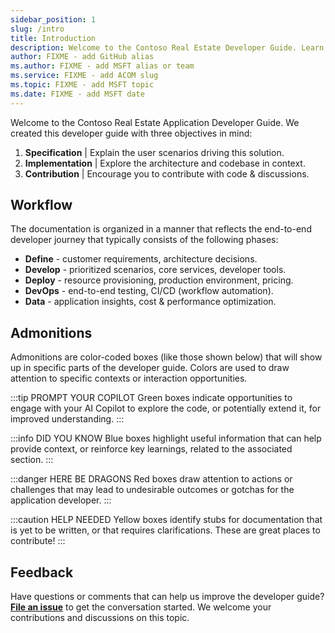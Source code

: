 ```yaml
---
sidebar_position: 1
slug: /intro
title: Introduction
description: Welcome to the Contoso Real Estate Developer Guide. Learn to build an enterprise-grade application one scenario at a time.
author: FIXME - add GitHub alias
ms.author: FIXME - add MSFT alias or team
ms.service: FIXME - add ACOM slug
ms.topic: FIXME - add MSFT topic
ms.date: FIXME - add MSFT date
---
```


Welcome to the Contoso Real Estate Application Developer Guide. We created this developer guide with three objectives in mind:
 1. **Specification** | Explain the user scenarios driving this solution.
 2. **Implementation** | Explore the architecture and codebase in context.
 3. **Contribution** | Encourage you to contribute with code & discussions.

## Workflow

The documentation is organized in a manner that reflects the end-to-end developer journey that typically consists of the following phases:

- **Define** - customer requirements, architecture decisions.
- **Develop** - prioritized scenarios, core services, developer tools.
- **Deploy** - resource provisioning, production environment, pricing.
- **DevOps** - end-to-end testing, CI/CD (workflow automation).
- **Data** - application insights, cost & performance optimization.

## Admonitions

Admonitions are color-coded boxes (like those shown below) that will show up in specific parts of the developer guide. Colors are used to draw attention to specific contexts or interaction opportunities.

:::tip PROMPT YOUR COPILOT
Green boxes indicate opportunities to engage with your AI Copilot to explore the code, or potentially extend it, for improved understanding.
:::

:::info DID YOU KNOW
Blue boxes highlight useful information that can help provide context, or reinforce key learnings, related to the associated section.
:::

:::danger HERE BE DRAGONS
Red boxes draw attention to actions or challenges that may lead to undesirable outcomes or gotchas for the application developer.
:::

:::caution HELP NEEDED
Yellow boxes identify stubs for documentation that is yet to be written, or that requires clarifications. These are great places to contribute!
:::

## Feedback

Have questions or comments that can help us improve the developer guide? [**File an issue**](https://github.com/Azure-Samples/contoso-real-estate/issues/new/choose) to get the conversation started. We welcome your contributions and discussions on this topic.
